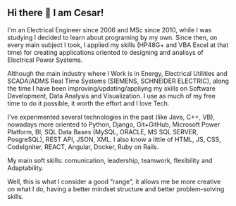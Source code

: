 ## Hi there 👋 I am Cesar! 


I'm an Electrical Engineer since 2006 and MSc since 2010, while I was studying I decided to learn about programing by my own. Since then, on every main subject I took, I applied my skills (HP48G+ and VBA Excel at that time) for creating applications oriented to designing and analisys of Electrical Power Systems.

Although the main industry where I Work is in Energy, Electrical Utilities and SCADA/ADMS Real Time Systems (SIEMENS, SCHNEIDER ELECTRIC), along the time I have been improving/updating/appliyng my skills on Software Development, Data Analysis and Visualization. I use as much of my free time to do it possible, it worth the effort and I love Tech.

I've experimented several technologies in the past (like Java, C++, VB), nowadays more oriented to Python, Django, Git+GitHub, Microsoft Power Platform, BI, SQL Data Bases (MySQL, ORACLE, MS SQL SERVER, PosgreSQL), REST API, JSON, XML. I also know a little of HTML, JS, CSS, CodeIgniter, REACT, Angular, Docker, Ruby on Rails. 

My main soft skills: comunication, leadership, teamwork, flexibility and Adaptability.

Well, this is what I consider a good "range", it allows me be more creative on what I do, having a better mindset structure and better problem-solving skills.

<!---
CesarBecerraCO/CesarBecerraCO is a ✨ special ✨ repository because its `README.md` (this file) appears on your GitHub profile.
You can click the Preview link to take a look at your changes.
--->
